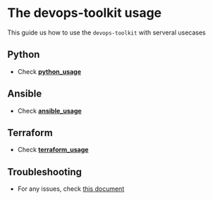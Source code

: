 # The devops-toolkit usage

This guide us how to use the `devops-toolkit` with serveral usecases

## Python

- Check [**python_usage**](./python_usage.md)

## Ansible

- Check [**ansible_usage**](./ansible_usage.md)

## Terraform

- Check [**terraform_usage**](./terraform_usage.md)

## Troubleshooting

- For any issues, check [this document](../troubleshooting/TROUBLESHOOTING.md)
